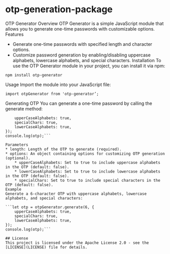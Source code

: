 # otp-generation-package


OTP Generator
Overview
OTP Generator is a simple JavaScript module that allows you to generate one-time passwords with customizable options.
Features
* Generate one-time passwords with specified length and character options.
* Customize password generation by enabling/disabling uppercase alphabets, lowercase alphabets, and special characters.
Installation
To use the OTP Generator module in your project, you can install it via npm:

```npm install otp-generator```

Usage
Import the module into your JavaScript file:

```import otpGenerator from 'otp-generator’;```

Generating OTP
You can generate a one-time password by calling the generate method:

```let otp = otpGenerator.generate(6, {
    upperCaseAlphabets: true,
    specialChars: true,
    lowerCaseAlphabets: true,
});
console.log(otp);```

Parameters
* length: Length of the OTP to generate (required).
* options: An object containing options for customizing OTP generation (optional).
    * upperCaseAlphabets: Set to true to include uppercase alphabets in the OTP (default: false).
    * lowerCaseAlphabets: Set to true to include lowercase alphabets in the OTP (default: false).
    * specialChars: Set to true to include special characters in the OTP (default: false).
Example
Generate a 6-character OTP with uppercase alphabets, lowercase alphabets, and special characters:

```let otp = otpGenerator.generate(6, {
    upperCaseAlphabets: true,
    specialChars: true,
    lowerCaseAlphabets: true,
});
console.log(otp);```

## License
This project is licensed under the Apache License 2.0 - see the [LICENSE](LICENSE) file for details.

